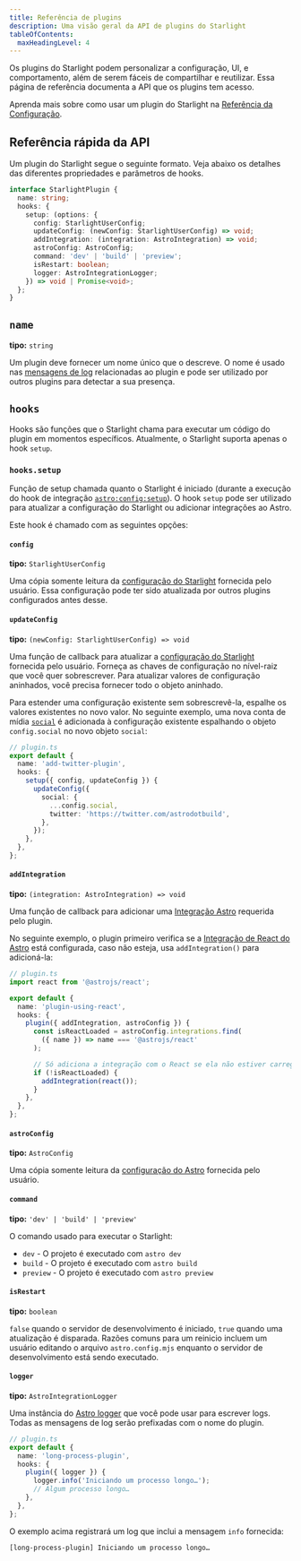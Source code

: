 ```yaml
---
title: Referência de plugins
description: Uma visão geral da API de plugins do Starlight
tableOfContents:
  maxHeadingLevel: 4
---
```


Os plugins do Starlight podem personalizar a configuração, UI, e comportamento, além de serem fáceis de compartilhar e reutilizar.
Essa página de referência documenta a API que os plugins tem acesso.

Aprenda mais sobre como usar um plugin do Starlight na [Referência da Configuração](/pt-br/reference/configuration/#plugins).

## Referência rápida da API

Um plugin do Starlight segue o seguinte formato.
Veja abaixo os detalhes das diferentes propriedades e parâmetros de hooks.

```ts
interface StarlightPlugin {
  name: string;
  hooks: {
    setup: (options: {
      config: StarlightUserConfig;
      updateConfig: (newConfig: StarlightUserConfig) => void;
      addIntegration: (integration: AstroIntegration) => void;
      astroConfig: AstroConfig;
      command: 'dev' | 'build' | 'preview';
      isRestart: boolean;
      logger: AstroIntegrationLogger;
    }) => void | Promise<void>;
  };
}
```

## `name`

**tipo:** `string`

Um plugin deve fornecer um nome único que o descreve. O nome é usado nas [mensagens de log](#logger) relacionadas ao plugin e pode ser utilizado por outros plugins para detectar a sua presença.

## `hooks`

Hooks são funções que o Starlight chama para executar um código do plugin em momentos específicos. Atualmente, o Starlight suporta apenas o hook `setup`.

### `hooks.setup`

Função de setup chamada quanto o Starlight é iniciado (durante a execução do hook de integração [`astro:config:setup`](https://docs.astro.build/pt-br/reference/integrations-reference/#astroconfigsetup)).
O hook `setup` pode ser utilizado para atualizar a configuração do Starlight ou adicionar integrações ao Astro.

Este hook é chamado com as seguintes opções:

#### `config`

**tipo:** `StarlightUserConfig`

Uma cópia somente leitura da [configuração do Starlight](/pt-br/reference/configuration/) fornecida pelo usuário.
Essa configuração pode ter sido atualizada por outros plugins configurados antes desse.

#### `updateConfig`

**tipo:** `(newConfig: StarlightUserConfig) => void`

Uma função de callback para atualizar a [configuração do Starlight](/pt-br/reference/configuration/) fornecida pelo usuário.
Forneça as chaves de configuração no nível-raiz que você quer sobrescrever.
Para atualizar valores de configuração aninhados, você precisa fornecer todo o objeto aninhado.

Para estender uma configuração existente sem sobrescrevê-la, espalhe os valores existentes no novo valor.
No seguinte exemplo, uma nova conta de mídia [`social`](/pt-br/reference/configuration/#social) é adicionada à configuração existente espalhando o objeto `config.social` no novo objeto `social`:

```ts {6-11}
// plugin.ts
export default {
  name: 'add-twitter-plugin',
  hooks: {
    setup({ config, updateConfig }) {
      updateConfig({
        social: {
          ...config.social,
          twitter: 'https://twitter.com/astrodotbuild',
        },
      });
    },
  },
};
```

#### `addIntegration`

**tipo:** `(integration: AstroIntegration) => void`

Uma função de callback para adicionar uma [Integração Astro](https://docs.astro.build/pt-br/reference/integrations-reference/) requerida pelo plugin.

No seguinte exemplo, o plugin primeiro verifica se a [Integração de React do Astro](https://docs.astro.build/pt-br/guides/integrations-guide/react/) está configurada, caso não esteja, usa `addIntegration()` para adicioná-la:

```ts {14} "addIntegration,"
// plugin.ts
import react from '@astrojs/react';

export default {
  name: 'plugin-using-react',
  hooks: {
    plugin({ addIntegration, astroConfig }) {
      const isReactLoaded = astroConfig.integrations.find(
        ({ name }) => name === '@astrojs/react'
      );

      // Só adiciona a integração com o React se ela não estiver carregada.
      if (!isReactLoaded) {
        addIntegration(react());
      }
    },
  },
};
```

#### `astroConfig`

**tipo:** `AstroConfig`

Uma cópia somente leitura da [configuração do Astro](https://docs.astro.build/pt-br/reference/configuration-reference/) fornecida pelo usuário.

#### `command`

**tipo:** `'dev' | 'build' | 'preview'`

O comando usado para executar o Starlight:

- `dev` - O projeto é executado com `astro dev`
- `build` - O projeto é executado com `astro build`
- `preview` - O projeto é executado com `astro preview`

#### `isRestart`

**tipo:** `boolean`

`false` quando o servidor de desenvolvimento é iniciado, `true` quando uma atualização é disparada.
Razões comuns para um reinicio incluem um usuário editando o arquivo `astro.config.mjs` enquanto o servidor de desenvolvimento está sendo executado.

#### `logger`

**tipo:** `AstroIntegrationLogger`

Uma instância do [Astro logger](https://docs.astro.build/pt-br/reference/integrations-reference/#astrointegrationlogger) que você pode usar para escrever logs.
Todas as mensagens de log serão prefixadas com o nome do plugin.

```ts {6}
// plugin.ts
export default {
  name: 'long-process-plugin',
  hooks: {
    plugin({ logger }) {
      logger.info('Iniciando um processo longo…');
      // Algum processo longo…
    },
  },
};
```

O exemplo acima registrará um log que inclui a mensagem `info` fornecida:

```shell
[long-process-plugin] Iniciando um processo longo…
```
